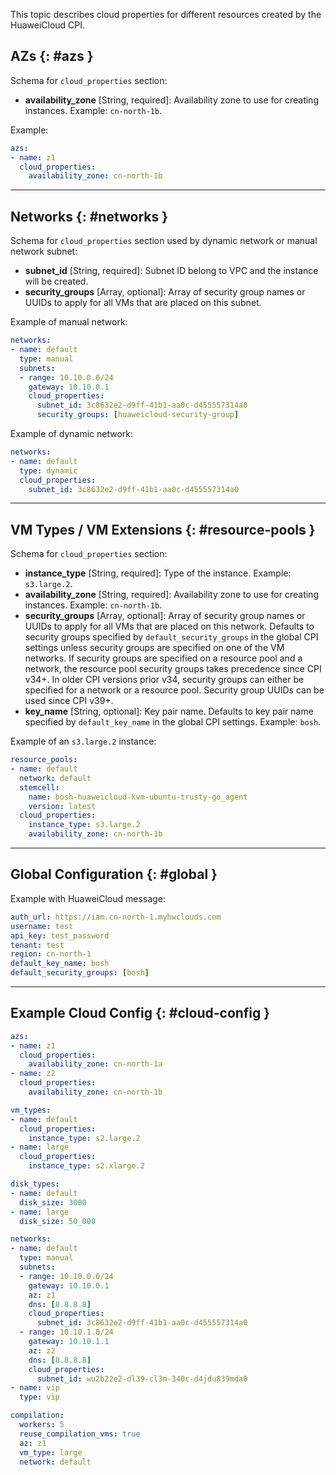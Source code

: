 This topic describes cloud properties for different resources created by the HuaweiCloud CPI.

## AZs {: #azs }

Schema for `cloud_properties` section:

* **availability_zone** [String, required]: Availability zone to use for creating instances. Example: `cn-north-1b`.

Example:

```yaml
azs:
- name: z1
  cloud_properties:
    availability_zone: cn-north-1b
```

---
## Networks {: #networks }

Schema for `cloud_properties` section used by dynamic network or manual network subnet:

* **subnet_id** [String, required]: Subnet ID belong to VPC and  the instance will be created.
* **security_groups** [Array, optional]: Array of security group names or UUIDs to apply for all VMs that are placed on this subnet.

Example of manual network:

```yaml
networks:
- name: default
  type: manual
  subnets:
  - range: 10.10.0.0/24
    gateway: 10.10.0.1
    cloud_properties:
      subnet_id: 3c8632e2-d9ff-41b1-aa0c-d455557314a0
      security_groups: [huaweicloud-security-group]
```

Example of dynamic network:

```yaml
networks:
- name: default
  type: dynamic
  cloud_properties:
    subnet_id: 3c8632e2-d9ff-41b1-aa0c-d455557314a0
```


---
## VM Types / VM Extensions {: #resource-pools }

Schema for `cloud_properties` section:

* **instance_type** [String, required]: Type of the instance. Example: `s3.large.2`.
* **availability_zone** [String, required]: Availability zone to use for creating instances. Example: `cn-north-1b`.
* **security_groups** [Array, optional]: Array of security group names or UUIDs to apply for all VMs that are placed on this network. Defaults to security groups specified by `default_security_groups` in the global CPI settings unless security groups are specified on one of the VM networks. If security groups are specified on a resource pool and a network, the resource pool security groups takes precedence since CPI v34+. In older CPI versions prior v34, security groups can either be specified for a network or a resource pool. Security group UUIDs can be used since CPI v39+.
* **key_name** [String, optional]: Key pair name. Defaults to key pair name specified by `default_key_name` in the global CPI settings. Example: `bosh`.

Example of an `s3.large.2` instance:

```yaml
resource_pools:
- name: default
  network: default
  stemcell:
    name: bosh-huaweicloud-kvm-ubuntu-trusty-go_agent
    version: latest
  cloud_properties:
    instance_type: s3.large.2
    availability_zone: cn-north-1b
```

---
## Global Configuration {: #global }

Example with HuaweiCloud message:

```yaml
auth_url: https://iam.cn-north-1.myhwclouds.com
username: test
api_key: test_password
tenant: test
region: cn-north-1
default_key_name: bosh
default_security_groups: [bosh]
```

---
## Example Cloud Config {: #cloud-config }

```yaml
azs:
- name: z1
  cloud_properties:
    availability_zone: cn-north-1a
- name: z2
  cloud_properties:
    availability_zone: cn-north-1b

vm_types:
- name: default
  cloud_properties:
    instance_type: s2.large.2
- name: large
  cloud_properties:
    instance_type: s2.xlarge.2

disk_types:
- name: default
  disk_size: 3000
- name: large
  disk_size: 50_000

networks:
- name: default
  type: manual
  subnets:
  - range: 10.10.0.0/24
    gateway: 10.10.0.1
    az: z1
    dns: [8.8.8.8]
    cloud_properties:
      subnet_id: 3c8632e2-d9ff-41b1-aa0c-d455557314a0
  - range: 10.10.1.0/24
    gateway: 10.10.1.1
    az: z2
    dns: [8.8.8.8]
    cloud_properties:
      subnet_id: wu2b22e2-dl39-cl3m-340c-d4jdu839mda0
- name: vip
  type: vip

compilation:
  workers: 5
  reuse_compilation_vms: true
  az: z1
  vm_type: large
  network: default
```
